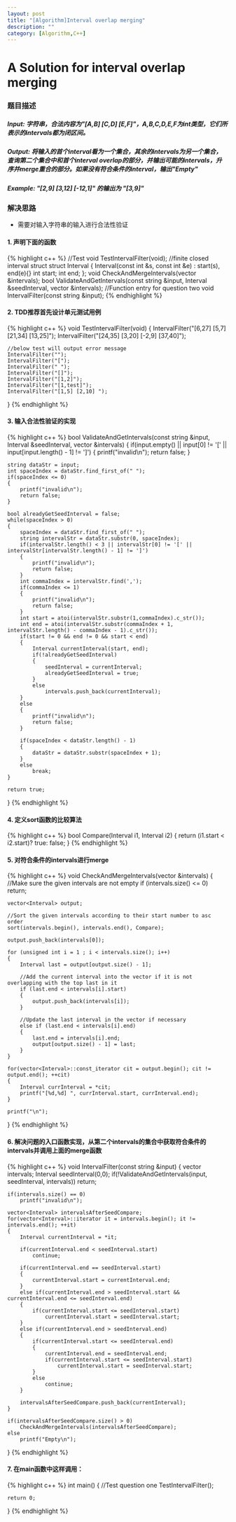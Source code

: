 ```yaml
---
layout: post
title: "[Algorithm]Interval overlap merging"
description: ""
category: [Algorithm,C++]
---
```

# A Solution for interval overlap merging


### 题目描述

##### Input:   字符串，合法内容为"[A,B] [C,D] [E,F]"，A,B,C,D,E,F为int类型，它们所表示的intervals都为闭区间。

##### Output:  将输入的首个interval看为一个集合，其余的intervals为另一个集合，查询第二个集合中和首个interval overlap的部分，并输出可能的intervals，升序并merge重合的部分。如果没有符合条件的interval，输出"Empty"

##### Example: "[2,9] [3,12] [-12,1]" 的输出为 "[3,9]"

### 解决思路
* 需要对输入字符串的输入进行合法性验证

#### 1. 声明下面的函数

{% highlight c++ %}
//Test
void TestIntervalFilter(void);
//finite closed interval struct
struct Interval
{
	Interval(const int &s, const int &e) : start(s), end(e){}
	int start;
	int end;
};
void CheckAndMergeIntervals(vector<Interval> &intervals);
bool ValidateAndGetIntervals(const string &input, Interval &seedInterval, vector<Interval> &intervals);
//Function entry for question two
void IntervalFilter(const string &input);
{% endhighlight %}

#### 2. TDD推荐首先设计单元测试用例

{% highlight c++ %}
void TestIntervalFilter(void)
{
	IntervalFilter("[6,27] [5,7] [21,34] [13,25]");
	IntervalFilter("[24,35] [3,20] [-2,9] [37,40]");

	//below test will output error message
	IntervalFilter("");
	IntervalFilter("[");
	IntervalFilter(" ");
	IntervalFilter("[]");
	IntervalFilter("[1,2]");
	IntervalFilter("[1,test]");
	IntervalFilter("[1,5] [2,10] ");

}
{% endhighlight %}

#### 3. 输入合法性验证的实现

{% highlight c++ %}
bool ValidateAndGetIntervals(const string &input, Interval &seedInterval, vector<Interval> &intervals)
{
	if(input.empty() || input[0] != '[' || input[input.length() - 1] != ']')
	{
		printf("invalid\n");
		return false;
	}

	string dataStr = input;
	int spaceIndex = dataStr.find_first_of(" ");
	if(spaceIndex <= 0)
	{
		printf("invalid\n");
		return false;
	}

	bool alreadyGetSeedInterval = false;
	while(spaceIndex > 0)
	{
		spaceIndex = dataStr.find_first_of(" ");
		string intervalStr = dataStr.substr(0, spaceIndex);
		if(intervalStr.length() < 3 || intervalStr[0] != '[' || intervalStr[intervalStr.length() - 1] != ']')
		{
			printf("invalid\n");
			return false;
		}
		int commaIndex = intervalStr.find(',');
		if(commaIndex <= 1)
		{
			printf("invalid\n");
			return false;
		}
		int start = atoi(intervalStr.substr(1,commaIndex).c_str());
		int end = atoi(intervalStr.substr(commaIndex + 1, intervalStr.length() - commaIndex - 1).c_str());
		if(start != 0 && end != 0 && start < end)
		{
			Interval currentInterval(start, end);
			if(!alreadyGetSeedInterval)
			{
				seedInterval = currentInterval;
				alreadyGetSeedInterval = true;
			}
			else
				intervals.push_back(currentInterval);
		}
		else
		{
			printf("invalid\n");
			return false;
		}

		if(spaceIndex < dataStr.length() - 1)
		{
			dataStr = dataStr.substr(spaceIndex + 1);
		}
		else
			break;
	}

	return true;
}
{% endhighlight %}

#### 4. 定义sort函数的比较算法

{% highlight c++ %}
bool Compare(Interval i1, Interval i2)
{
	return (i1.start < i2.start)? true: false;
}
{% endhighlight %}

#### 5. 对符合条件的intervals进行merge

{% highlight c++ %}
void CheckAndMergeIntervals(vector<Interval> &intervals)
{
	//Make sure the given intervals are not empty
	if (intervals.size() <= 0)
		return;

	vector<Interval> output;

	//Sort the given intervals according to their start number to asc order
	sort(intervals.begin(), intervals.end(), Compare);

	output.push_back(intervals[0]);

	for (unsigned int i = 1 ; i < intervals.size(); i++)
	{
		Interval last = output[output.size() - 1];

		//Add the current interval into the vector if it is not overlapping with the top last in it
		if (last.end < intervals[i].start)
		{
			output.push_back(intervals[i]);
		}

		//Update the last interval in the vector if necessary
		else if (last.end < intervals[i].end)
		{
			last.end = intervals[i].end;
			output[output.size() - 1] = last;
		}
	}

	for(vector<Interval>::const_iterator cit = output.begin(); cit != output.end(); ++cit)
	{
		Interval currInterval = *cit;
		printf("[%d,%d] ", currInterval.start, currInterval.end);
	}

	printf("\n");
}
{% endhighlight %}

#### 6. 解决问题的入口函数实现，从第二个intervals的集合中获取符合条件的intervals并调用上面的merge函数
{% highlight c++ %}
void IntervalFilter(const string &input)
{
	vector<Interval> intervals;
	Interval seedInterval(0,0);
	if(!ValidateAndGetIntervals(input, seedInterval, intervals))
		return;

	if(intervals.size() == 0)
		printf("invalid\n");

	vector<Interval> intervalsAfterSeedCompare;
	for(vector<Interval>::iterator it = intervals.begin(); it != intervals.end(); ++it)
	{
		Interval currentInterval = *it;

		if(currentInterval.end < seedInterval.start)
			continue;

		if(currentInterval.end == seedInterval.start)
		{
			currentInterval.start = currentInterval.end;
		}
		else if(currentInterval.end > seedInterval.start && currentInterval.end <= seedInterval.end)
		{
			if(currentInterval.start <= seedInterval.start)
				currentInterval.start = seedInterval.start;
		}
		else if(currentInterval.end > seedInterval.end)
		{
			if(currentInterval.start <= seedInterval.end)
			{
				currentInterval.end = seedInterval.end;
				if(currentInterval.start <= seedInterval.start)
					currentInterval.start = seedInterval.start;
			}
			else
				continue;
		}

		intervalsAfterSeedCompare.push_back(currentInterval);
	}

	if(intervalsAfterSeedCompare.size() > 0)
		CheckAndMergeIntervals(intervalsAfterSeedCompare);
	else
		printf("Empty\n");
}
{% endhighlight %}

#### 7. 在main函数中这样调用：

{% highlight c++ %}
int main()
{
	//Test question one
	TestIntervalFilter();

	return 0;
}
{% endhighlight %}




